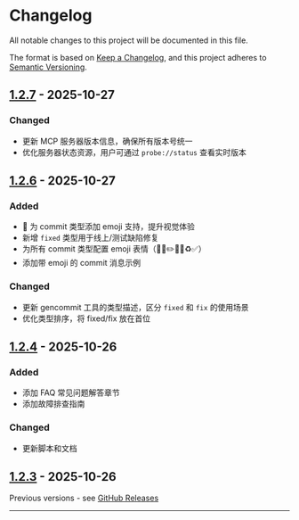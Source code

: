 # Changelog

All notable changes to this project will be documented in this file.

The format is based on [Keep a Changelog](https://keepachangelog.com/en/1.0.0/),
and this project adheres to [Semantic Versioning](https://semver.org/spec/v2.0.0.html).

## [1.2.7] - 2025-10-27

### Changed
- 更新 MCP 服务器版本信息，确保所有版本号统一
- 优化服务器状态资源，用户可通过 `probe://status` 查看实时版本

## [1.2.6] - 2025-10-27

### Added
- 🎸 为 commit 类型添加 emoji 支持，提升视觉体验
- 新增 `fixed` 类型用于线上/测试缺陷修复
- 为所有 commit 类型配置 emoji 表情（🐛🎸✏️💄🤖♻️✅）
- 添加带 emoji 的 commit 消息示例

### Changed
- 更新 gencommit 工具的类型描述，区分 `fixed` 和 `fix` 的使用场景
- 优化类型排序，将 fixed/fix 放在首位

## [1.2.4] - 2025-10-26

### Added
- 添加 FAQ 常见问题解答章节
- 添加故障排查指南

### Changed
- 更新脚本和文档

## [1.2.3] - 2025-10-26

Previous versions - see [GitHub Releases](https://github.com/mybolide/mcp-probe-kit/releases)

---

[1.2.7]: https://github.com/mybolide/mcp-probe-kit/compare/v1.2.6...v1.2.7
[1.2.6]: https://github.com/mybolide/mcp-probe-kit/compare/v1.2.4...v1.2.6
[1.2.4]: https://github.com/mybolide/mcp-probe-kit/compare/v1.2.3...v1.2.4
[1.2.3]: https://github.com/mybolide/mcp-probe-kit/releases/tag/v1.2.3

